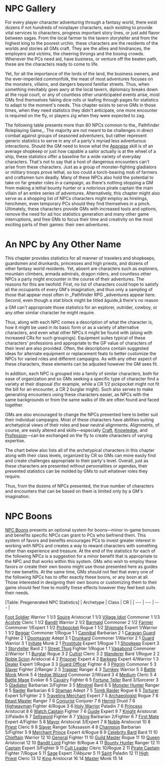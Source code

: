 # NPC Gallery

For every player character adventuring through a fantasy world, there exist dozens if not hundreds of nonplayer characters, each existing to provide vital services to characters, progress important story lines, or just add flavor between sagas. From the local farmer to the tavern storyteller and from the highest king to the poorest urchin, these characters are the residents of the worlds and stories all GMs craft. They are the allies and hindrances, the employers and victims, the cheering throngs and the booing crowds. Whenever the PCs need aid, have business, or venture off the beaten path, these are the characters ready to come to life.

Yet, for all the importance of the lords of the land, the business owners, and the ever-imperiled commonfolk, the meat of most adventures focuses on the monsters, villains, and dangers beyond familiar streets. Thus, when something inevitably goes awry at the local tavern, diplomacy breaks down at the royal court, or any of countless other unanticipated events arise, most GMs find themselves faking dice rolls or leafing through pages for statistics to adapt to the moment's needs. This chapter exists to serve GMs in those times, when they need statistics they didn't anticipate, one more encounter is required on the fly, or players zig when they were expected to zag.

The following table presents more than 80 NPCs common to the_ Pathfinder Roleplaying Game_. The majority are not meant to be challenges in direct combat against groups of seasoned adventurers, but rather represent generic statistics to serve in any of a party's myriad less adventurous interactions. Should the GM need to know what the [Appraise](../skills/appraise.html#_appraise) skill is of an average shopkeep or just how capable a sailor actually is at the wheel of a ship, these statistics offer a baseline for a wide variety of everyday characters. That's not to say that a host of dangerous encounters can't arise from these characters. Just as a group of monster-fighting gladiators or military troops prove lethal, so too could a torch-bearing mob of farmers and craftsmen turn deadly. Many of these NPCs also hold the potential to take on far greater roles in a campaign, as there's nothing stopping a GM from making a lethal bounty hunter or a notorious pirate captain the main villain of an entire series of adventures. Alternatively, this chapter might also serve as a shopping list of NPCs characters might employ as hirelings, henchmen, even temporary PCs should they find themselves in a pinch. Ultimately, these characters provide GMs with increased tools and options, remove the need for ad hoc statistics generation and many other game interruptions, and free GMs to focus their time and creativity on the most exciting parts of their games: their own adventures.

# An NPC by Any Other Name

This chapter provides statistics for all manner of travelers and shopkeeps, guardsmen and drunkards, princesses and high priests, and dozens of other fantasy world residents. Yet, absent are characters such as explorers, mountain climbers, armada admirals, dragon riders, and countless other NPCs a party might encounter in the course of their adventures. The reasons for this are twofold: First, no list of characters could hope to satisfy all the occupants of every GM's imagination, and thus only a sampling of those that appear most often in _Pathfinder RPG _adventures appear here. Second, even though a stat block might be titled âguide,â there's no reason a GM can't appropriate those statistics for an explorer, outrider, cowboy, or any other similar character he might require.

Thus, along with each NPC comes a description of what the character is, how it might be used in its basic form or as a variety of alternative characters, and even what other NPCs it might be found with (along with increased CRs for such groupings). Equipment suites typical of these characters' professions and appropriate to the GP value of characters of their level are also provided. Often, the descriptions contain suggested ideas for alternate equipment or replacement feats to better customize the NPCs for varied roles and different campaigns. As with any other aspect of these characters, these elements can be adjusted however the GM sees fit.

In addition, each NPC is grouped into a family of similar characters, both for ease of organization and so GMs seeking a specific type of character find a variety at their disposal (for example, while a CR 1/2 pickpocket might not fit the bill for an encounter, a CR 2 burglar might). Such also serves to make generating encounters using these characters easier, as NPCs with the same backgrounds or from the same walks of life are often found and faced together.

GMs are also encouraged to change the NPCs presented here to better suit their individual campaigns. Most of these characters have abilities suiting archetypical views of their roles and bear neutral alignments. Alignments, of course, are easily altered and skills—especially [Craft](../skills/craft.html#_craft), [Knowledge](../skills/knowledge.html#_knowledge), and [Profession](../skills/profession.html#_profession)—can be exchanged on the fly to create characters of varying expertise.

The chart below also lists all of the archetypical characters in this chapter along with their class levels, organized by CR so GMs can more easily find and create challenges appropriate to their party's level. Overall, just as these characters are presented without personalities or agendas, their presented statistics can be molded by GMs to suit whatever roles they require.

Thus, from the dozens of NPCs presented, the true number of characters and encounters that can be based on them is limited only by a GM's imagination.

# NPC Boons

[NPC Boons](nPCBoons.html) presents an optional system for boons—minor in-game bonuses and benefits specific NPCs can grant to PCs who befriend them. This system of favors and benefits encourages PCs to invest greater interest in working with NPCs and creates a way to reward characters with something other than experience and treasure. At the end of the statistics for each of the following NPCs is a suggestion for a minor benefit that is appropriate to the NPC and that works within this system. GMs who wish to employ these favors or create their own boons might use those presented here as guides for new benefits. At the same time, GMs should not feel that every one of the following NPCs has to offer exactly these boons, or any boon at all. Those interested in designing their own boons or customizing them to their game should feel free to modify these effects however they feel best suits their needs.

[Table: Pregenerated NPC Statistics]
| Archetype | Class | CR |
| --- | --- | --- |
<tbody>
<tr class="odd">
<td><a href="nPCGallery/military.html#_foot-soldier">Foot Soldier</a></td>
<td>Warrior 1</td>
<td>1/3</td>
</tr>
<tr class="even">
<td><a href="nPCGallery/crusaders.html#_squire">Squire</a></td>
<td>Aristocrat 1</td>
<td>1/3</td>
</tr>
<tr class="odd">
<td><a href="nPCGallery/villagers.html#_village-idiot">Village Idiot</a></td>
<td>Commoner 1</td>
<td>1/3</td>
</tr>
<tr class="even">
<td><a href="nPCGallery/temple.html#_acolyte">Acolyte</a></td>
<td>Cleric 1</td>
<td>1/2</td>
</tr>
<tr class="odd">
<td><a href="nPCGallery/brigands.html#_bandit">Bandit</a></td>
<td>Warrior 2</td>
<td>1/2</td>
</tr>
<tr class="even">
<td><a href="nPCGallery/tavern.html#_barmaid">Barmaid</a></td>
<td>Commoner 2</td>
<td>1/2</td>
</tr>
<tr class="odd">
<td><a href="nPCGallery/villagers.html#_farmer">Farmer</a></td>
<td>Commoner 1/Expert 1</td>
<td>1/2</td>
</tr>
<tr class="even">
<td><a href="nPCGallery/criminalsI.html#_pickpocket">Pickpocket</a></td>
<td>Rogue 1</td>
<td>1/2</td>
</tr>
<tr class="odd">
<td><a href="nPCGallery/sailors.html#_shipmate">Shipmate</a></td>
<td>Expert 1/Warrior 1</td>
<td>1/2</td>
</tr>
<tr class="even">
<td><a href="nPCGallery/street.html#_beggar">Beggar</a></td>
<td>Commoner 1/Rogue 1</td>
<td>1</td>
</tr>
<tr class="odd">
<td><a href="nPCGallery/tribe.html#_cannibal">Cannibal</a></td>
<td>Barbarian 2</td>
<td>1</td>
</tr>
<tr class="even">
<td><a href="nPCGallery/mercenaries.html#_caravan-guard">Caravan Guard</a></td>
<td>Fighter 2</td>
<td>1</td>
</tr>
<tr class="odd">
<td><a href="nPCGallery/seers.html#_doomsayer">Doomsayer</a></td>
<td>Adept 3</td>
<td>1</td>
</tr>
<tr class="even">
<td><a href="nPCGallery/tavern.html#_drunkard">Drunkard</a></td>
<td>Commoner 1/Warrior 2</td>
<td>1</td>
</tr>
<tr class="odd">
<td><a href="nPCGallery/cityWatch.html#_guard">Guard</a></td>
<td>Warrior 3</td>
<td>1</td>
</tr>
<tr class="even">
<td><a href="nPCGallery/fightingSchool.html#_initiate">Initiate</a></td>
<td>Monk 2</td>
<td>1</td>
</tr>
<tr class="odd">
<td><a href="nPCGallery/street.html#_prostitute">Prostitute</a></td>
<td>Expert 1/Rogue 1</td>
<td>1</td>
</tr>
<tr class="even">
<td><a href="nPCGallery/merchants.html#_shopkeep">Shopkeep</a></td>
<td>Expert 3</td>
<td>1</td>
</tr>
<tr class="odd">
<td><a href="nPCGallery/entertainers.html#_storyteller">Storyteller</a></td>
<td>Bard 2</td>
<td>1</td>
</tr>
<tr class="even">
<td><a href="nPCGallery/criminalsI.html#_street-thug">Street Thug</a></td>
<td>Fighter 1/Rogue 1</td>
<td>1</td>
</tr>
<tr class="odd">
<td><a href="nPCGallery/road.html#_vagabond">Vagabond</a></td>
<td>Commoner 2/Warrior 1</td>
<td>1</td>
</tr>
<tr class="even">
<td><a href="nPCGallery/criminalsI.html#_burglar">Burglar</a></td>
<td>Rogue 3</td>
<td>2</td>
</tr>
<tr class="odd">
<td><a href="nPCGallery/heretics.html#_cultist">Cultist</a></td>
<td>Cleric 3</td>
<td>2</td>
</tr>
<tr class="even">
<td><a href="nPCGallery/road.html#_wanderer">Wanderer</a></td>
<td>Bard 1/Rogue 2</td>
<td>2</td>
</tr>
<tr class="odd">
<td><a href="nPCGallery/nobles.html#_noble-scion">Noble Scion</a></td>
<td>Aristocrat 4</td>
<td>2</td>
</tr>
<tr class="even">
<td><a href="nPCGallery/dungeon.html#_prisoner">Prisoner</a></td>
<td>Expert 4</td>
<td>2</td>
</tr>
<tr class="odd">
<td><a href="nPCGallery/tavern.html#_barkeep">Barkeep</a></td>
<td>Expert 4/Warrior 1</td>
<td>3</td>
</tr>
<tr class="even">
<td><a href="nPCGallery/street.html#_dealer">Dealer</a></td>
<td>Expert 1/Rogue 3</td>
<td>3</td>
</tr>
<tr class="odd">
<td><a href="nPCGallery/cityWatch.html#_guard-officer">Guard Officer</a></td>
<td>Fighter 4</td>
<td>3</td>
</tr>
<tr class="even">
<td><a href="nPCGallery/road.html#_pilgrim">Pilgrim</a></td>
<td>Commoner 5</td>
<td>3</td>
</tr>
<tr class="odd">
<td><a href="nPCGallery/criminalsII.html#_slaver">Slaver</a></td>
<td>Fighter 2/Ranger 2</td>
<td>3</td>
</tr>
<tr class="even">
<td><a href="nPCGallery/frontier.html#_trapper">Trapper</a></td>
<td>Ranger 4</td>
<td>3</td>
</tr>
<tr class="odd">
<td><a href="nPCGallery/dungeon.html#_turnkey">Turnkey</a></td>
<td>Warrior 5</td>
<td>3</td>
</tr>
<tr class="even">
<td><a href="nPCGallery/fightingSchool.html#_battle-monk">Battle Monk</a></td>
<td>Monk 5</td>
<td>4</td>
</tr>
<tr class="odd">
<td><a href="nPCGallery/scholars.html#_hedge-wizard">Hedge Wizard</a></td>
<td>Commoner 2/Wizard 3</td>
<td>4</td>
</tr>
<tr class="even">
<td><a href="nPCGallery/seers.html#_medium">Medium</a></td>
<td>Cleric 5</td>
<td>4</td>
</tr>
<tr class="odd">
<td><a href="nPCGallery/adventurers.html#_battle-mage">Battle Mage</a></td>
<td>Evoker 6</td>
<td>5</td>
</tr>
<tr class="even">
<td><a href="nPCGallery/military.html#_cavalry">Cavalry</a></td>
<td>Fighter 6</td>
<td>5</td>
</tr>
<tr class="odd">
<td><a href="nPCGallery/seers.html#_fortune-teller">Fortune Teller</a></td>
<td>Bard 3/Sorcerer 3</td>
<td>5</td>
</tr>
<tr class="even">
<td><a href="nPCGallery/coliseum.html#_gladiator">Gladiator</a></td>
<td>Barbarian 3/Fighter 3</td>
<td>5</td>
</tr>
<tr class="odd">
<td><a href="nPCGallery/entertainers.html#_minstrel">Minstrel</a></td>
<td>Bard 6</td>
<td>5</td>
</tr>
<tr class="even">
<td><a href="nPCGallery/adventurers.html#_monster-hunter">Monster Hunter</a></td>
<td>Ranger 6</td>
<td>5</td>
</tr>
<tr class="odd">
<td><a href="nPCGallery/marauders.html#_raider">Raider</a></td>
<td>Barbarian 6</td>
<td>5</td>
</tr>
<tr class="even">
<td><a href="nPCGallery/tribe.html#_shaman">Shaman</a></td>
<td>Adept 7</td>
<td>5</td>
</tr>
<tr class="odd">
<td><a href="nPCGallery/adventurers.html#_tomb-raider">Tomb Raider</a></td>
<td>Rogue 6</td>
<td>5</td>
</tr>
<tr class="even">
<td><a href="nPCGallery/dungeon.html#_torturer">Torturer</a></td>
<td>Expert 5/Fighter 2</td>
<td>5</td>
</tr>
<tr class="odd">
<td><a href="nPCGallery/merchants.html#_traveling-merchant">Traveling Merchant</a></td>
<td>Expert 7</td>
<td>5</td>
</tr>
<tr class="even">
<td><a href="nPCGallery/scholars.html#_archaeologist">Archaeologist</a></td>
<td>Rogue 7</td>
<td>6</td>
</tr>
<tr class="odd">
<td><a href="nPCGallery/coliseum.html#_beast-master">Beast Master</a></td>
<td>Ranger 7</td>
<td>6</td>
</tr>
<tr class="even">
<td><a href="nPCGallery/heretics.html#_conjurist">Conjurist</a></td>
<td>Conjurer 7</td>
<td>6</td>
</tr>
<tr class="odd">
<td><a href="nPCGallery/frontier.html#_hermit">Hermit</a></td>
<td>Druid 7</td>
<td>6</td>
</tr>
<tr class="even">
<td><a href="nPCGallery/brigands.html#_highwayman">Highwayman</a></td>
<td>Fighter 4/Rogue 3</td>
<td>6</td>
</tr>
<tr class="odd">
<td><a href="nPCGallery/crusaders.html#_holy-warrior">Holy Warrior</a></td>
<td>Paladin 7</td>
<td>6</td>
</tr>
<tr class="even">
<td><a href="nPCGallery/royalty.html#_princess">Princess</a></td>
<td>Aristocrat 8</td>
<td>6</td>
</tr>
<tr class="odd">
<td><a href="nPCGallery/cityWatch.html#_watch-captain">Watch Captain</a></td>
<td>Fighter 7</td>
<td>6</td>
</tr>
<tr class="even">
<td><a href="nPCGallery/frontier.html#_guide">Guide</a></td>
<td>Expert 9</td>
<td>7</td>
</tr>
<tr class="odd">
<td><a href="nPCGallery/nobles.html#_knight">Knight</a></td>
<td>Aristocrat 2/Paladin 6</td>
<td>7</td>
</tr>
<tr class="even">
<td><a href="nPCGallery/mercenaries.html#_sellsword">Sellsword</a></td>
<td>Fighter 8</td>
<td>7</td>
</tr>
<tr class="odd">
<td><a href="nPCGallery/marauders.html#_viking">Viking</a></td>
<td>Barbarian 2/Fighter 6</td>
<td>7</td>
</tr>
<tr class="even">
<td><a href="nPCGallery/sailors.html#_first-mate">First Mate</a></td>
<td>Expert 4/Fighter 5</td>
<td>8</td>
</tr>
<tr class="odd">
<td><a href="nPCGallery/villagers.html#_mayor">Mayor</a></td>
<td>Aristocrat 3/Expert 7</td>
<td>8</td>
</tr>
<tr class="even">
<td><a href="nPCGallery/nobles.html#_noble">Noble</a></td>
<td>Aristocrat 10</td>
<td>8</td>
</tr>
<tr class="odd">
<td><a href="nPCGallery/temple.html#_priest">Priest</a></td>
<td>Cleric 9</td>
<td>8</td>
</tr>
<tr class="even">
<td><a href="nPCGallery/criminalsII.html#_slayer">Slayer</a></td>
<td>Ranger 5/Assassin 4</td>
<td>8</td>
</tr>
<tr class="odd">
<td><a href="nPCGallery/coliseum.html#_champion">Champion</a></td>
<td>Barbarian 5/Fighter 5</td>
<td>9</td>
</tr>
<tr class="even">
<td><a href="nPCGallery/merchants.html#_merchant-prince">Merchant Prince</a></td>
<td>Expert 4/Rogue 6</td>
<td>9</td>
</tr>
<tr class="odd">
<td><a href="nPCGallery/entertainers.html#_celebrity-bard">Celebrity Bard</a></td>
<td>Bard 11</td>
<td>10</td>
</tr>
<tr class="even">
<td><a href="nPCGallery/tribe.html#_chieftain">Chieftain</a></td>
<td>Warrior 12</td>
<td>10</td>
</tr>
<tr class="odd">
<td><a href="nPCGallery/military.html#_general">General</a></td>
<td>Fighter 11</td>
<td>10</td>
</tr>
<tr class="even">
<td><a href="nPCGallery/criminalsII.html#_guild-master">Guild Master</a></td>
<td>Rogue 11</td>
<td>10</td>
</tr>
<tr class="odd">
<td><a href="nPCGallery/royalty.html#_queen">Queen</a></td>
<td>Aristocrat 12</td>
<td>10</td>
</tr>
<tr class="even">
<td><a href="nPCGallery/brigands.html#_bandit-lord">Bandit Lord</a></td>
<td>Fighter 8/Rogue 4</td>
<td>11</td>
</tr>
<tr class="odd">
<td><a href="nPCGallery/mercenaries.html#_bounty-hunter">Bounty Hunter</a></td>
<td>Ranger 12</td>
<td>11</td>
</tr>
<tr class="even">
<td><a href="nPCGallery/sailors.html#_captain">Captain</a></td>
<td>Expert 3/Fighter 9</td>
<td>11</td>
</tr>
<tr class="odd">
<td><a href="nPCGallery/heretics.html#_cult-leader">Cult Leader</a></td>
<td>Cleric 10/Rogue 2</td>
<td>11</td>
</tr>
<tr class="even">
<td><a href="nPCGallery/marauders.html#_pirate-captain">Pirate Captain</a></td>
<td>Fighter 7/Rogue 5</td>
<td>11</td>
</tr>
<tr class="odd">
<td><a href="nPCGallery/scholars.html#_sage">Sage</a></td>
<td>Expert 7/Abjurer 5</td>
<td>11</td>
</tr>
<tr class="even">
<td><a href="nPCGallery/crusaders.html#_saint">Saint</a></td>
<td>Paladin 12</td>
<td>11</td>
</tr>
<tr class="odd">
<td><a href="nPCGallery/temple.html#_high-priest">High Priest</a></td>
<td>Cleric 13</td>
<td>12</td>
</tr>
<tr class="even">
<td><a href="nPCGallery/royalty.html#_king">King</a></td>
<td>Aristocrat 16</td>
<td>14</td>
</tr>
<tr class="odd">
<td><a href="nPCGallery/fightingSchool.html#_master">Master</a></td>
<td>Monk 15</td>
<td>14</td>
</tr>
</tbody>

